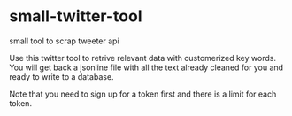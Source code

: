 # small-twitter-tool
small tool to scrap tweeter api 

Use this twitter tool to retrive relevant data with customerized key words. You will get back a jsonline file with all the text already cleaned for you and ready to write to a database.

Note that you need to sign up for a token first and there is a limit for each token.
